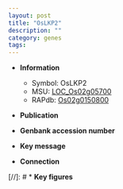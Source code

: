 ```yaml
---
layout: post
title: "OsLKP2"
description: ""
category: genes
tags: 
---
```


* **Information**  
    + Symbol: OsLKP2  
    + MSU: [LOC_Os02g05700](http://rice.uga.edu/cgi-bin/ORF_infopage.cgi?orf=LOC_Os02g05700)  
    + RAPdb: [Os02g0150800](http://rapdb.dna.affrc.go.jp/viewer/gbrowse_details/irgsp1?name=Os02g0150800)  

* **Publication**  

* **Genbank accession number**  

* **Key message**  

* **Connection**  

[//]: # * **Key figures**  


